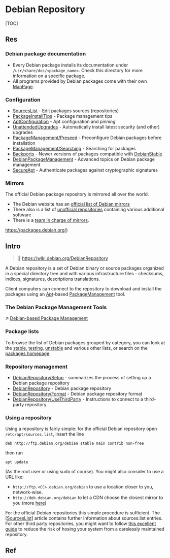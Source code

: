 # Debian Repository

[TOC]



## Res
### Debian package documentation
- Every Debian package installs its documentation under `/usr/share/doc/<package_name>`. Check this directory for more information on a specific package. 
- All programs provided by Debian packages come with their own [ManPage](https://wiki.debian.org/ManPage).


### Configuration
- [SourcesList](https://wiki.debian.org/SourcesList) - Edit packages sources (repositories) 
- [PackageInstallTips](https://wiki.debian.org/PackageInstallTips) - Package management tips 
- [AptConfiguration](https://wiki.debian.org/AptConfiguration) - Apt configuration and *pinning*
- [UnattendedUpgrades](https://wiki.debian.org/UnattendedUpgrades) - Automatically install latest security (and other) upgrades 
- [PackageManagement/Preseed](https://wiki.debian.org/PackageManagement/Preseed) - Preconfigure Debian packages before installation 
- [PackageManagement/Searching](https://wiki.debian.org/PackageManagement/Searching) - Searching for packages 
- [Backports](https://wiki.debian.org/Backports) - Newer versions of packages compatible with [DebianStable](https://wiki.debian.org/DebianStable)
- [DebianPackageManagement](https://wiki.debian.org/DebianPackageManagement) - Advanced topics on Debian package management 
- [SecureApt](https://wiki.debian.org/SecureApt) - Authenticate packages against cryptographic signatures


### Mirrors
The official Debian package repository is mirrored all over the world. 
- The Debian website has an [official list of Debian mirrors](https://www.debian.org/mirror/list)
- There also is a list of [unofficial repositories](https://wiki.debian.org/DebianRepository/Unofficial) containing various additional software 
- There is a [team in charge of mirrors](https://wiki.debian.org/Teams/Mirrors).

https://packages.debian.org/)



## Intro
> 🔗 https://wiki.debian.org/DebianRepository

A Debian repository is a set of Debian binary or source packages organized in a special directory tree and with various infrastructure files - checksums, indices, signatures, descriptions translations.

Client computers can connect to the repository to download and install the packages using an [Apt](https://wiki.debian.org/Apt)-based [PackageManagement](https://wiki.debian.org/PackageManagement) tool.


### The Debian Package Management Tools
↗ [Debian-based Package Management](Debian-based%20Package%20Management.md)


### Package lists
To browse the list of Debian packages grouped by category, you can look at the [stable](https://packages.debian.org/stable/), [testing](https://packages.debian.org/testing/), [unstable](https://packages.debian.org/unstable/) and various other lists, or search on the  [packages homepage](https://packages.debian.org/).


### Repository management
- [DebianRepository/Setup](https://wiki.debian.org/DebianRepository/Setup) - summarizes the process of setting up a Debian package repository 
- [DebianRepository](https://wiki.debian.org/DebianRepository) - Debian package repository 
- [DebianRepository/Format](https://wiki.debian.org/DebianRepository/Format) - Debian package repository format 
- [DebianRepository/UseThirdParty](https://wiki.debian.org/DebianRepository/UseThirdParty) - Instructions to connect to a third-party repository


### Using a repository
Using a repository is fairly simple: for the official Debian repository open `/etc/apt/sources.list`, insert the line

```shell
deb http://ftp.debian.org/debian stable main contrib non-free
```

then run 
```shell
apt update
```

(As the root user or using sudo of course). You might also consider to use a URL like: 
- `http://ftp.<CC>.debian.org/debian` to use a location closer to you, network-wise. 
- `http://deb.debian.org/debian` to let a CDN choose the closest mirror to you (more [here](http://deb.debian.org/)) 

For the official Debian repositories this simple procedure is sufficient. The [[SourcesList](https://wiki.debian.org/SourcesList)] article contains further information about sources.list entries. For other third party repositories, you might want to follow [this excellent guide](https://wiki.debian.org/DebianRepository/UseThirdParty) to reduce the risk of hosing your system from a carelessly maintained repository. 



## Ref


